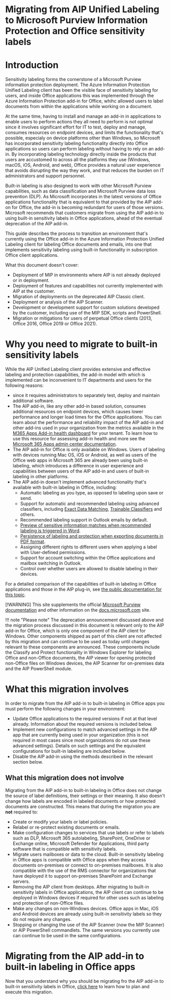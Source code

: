 # **Migrating from AIP Unified Labeling to Microsoft Purview Information Protection and Office sensitivity labels**

# Introduction

Sensitivity labeling forms the cornerstone of a Microsoft Purview information protection deployment. The Azure Information Protection Unified Labeling client has been the visible face of sensitivity labeling for users, and inside Office applications this was implemented through the Azure Information Protection add-in for Office, whihc allowed users to label documents from within the applications while working on a document.

At the same time, having to install and manage an add-in in applications to enable users to perform actions they all need to perform is not optimal since it involves significant effort for IT to test, deploy and manage, consumes resources on endpoint devices, and limits the functionality that's possible, especialy on device platforms other than Windows, so Microsoft has incorporated sensitivity labeling functionality directly into Office applications so users can perform labeling without having to rely on an add-in. By incorporating labeling technology directly inside the products that users are accustomed to across all the platforms they use (Windows, macOS, iOS, Android, and web), Office provides a natural user experience that avoids disrupting the way they work, and that reduces the burden on IT administrators and support personnel. 

Built-in labeling is also designed to work with other Microsoft Purview capabilities, such as data classification and Microsoft Purview data loss prevention (DLP). As Microsoft incorporates in the latest versions of Office applications functionality that is equivalent to that provided by the AIP add-on for Office, the add-in is becoming redundant for users of those versions. Microsoft recommends that customers migrate from using the AIP add-in to using built-in sensitivity labels in Office applications, ahead of the eventual deprecation of the AIP add-in.

This guide describes the process to transition an environment that's currently using the Office add-in in the Azure Information Protection Unified Labeling client for labeling Office documents and emails, into one that implements sensitivity labeling using built-in functionality in subscription Office client applications.

What this document doesn't cover:

- Deployment of MIP in environments where AIP is not already deployed or in deployment.
- Deployment of features and capabilities not currently implemented with AIP at the customer.
- Migration of deployments on the deprecated AIP Classic client.
- Deployment or analysis of the AIP Scanner.
- Development or development support for custom solutions developed by the customer, including use of the MIP SDK, scripts and PowerShell.
- Migration or mitigations for users of perpetual Office clients (2013, Office 2016, Office 2019 or Office 2021).

# Why you need to migrate to built-in sensitivity labels

While the AIP Unified Labeling client provides extensive and effective labeling and protection capabilities, the add-in model with which is implemented can be  inconvenient to IT departments and users for the following reasons: 
* since it requires administrators to separately test, deploy and maintain additional software. 
* The AIP add-in, like any other add-in based solution, consumes additional resources on endpoint devices, which causes lower performance and longer load times for the Office applications. You can learn about the performance and reliability impact of the AIP add-in and other add-ins used in your organization from the metrics available in the [M365 Apps Add-in health dashboard](https://config.office.com/officeSettings/officeapphealth/overview) for your tenant. To learn how to use this resource for assessing add-in health and more see the [Microsoft 365 Apps admin center documentation](https://learn.microsoft.com/en-us/deployoffice/admincenter/microsoft-365-apps-health#add-in-health).
* The AIP add-in for Office is only available on Windows. Users of labeling with devices running Mac OS, iOS or Android, as well as users of the Office web apps in Microsoft 365 are already been using built-in labeling, which introduces a difference in user experience and capabilities between users of the AIP add-in and users of built-in labeling in other platforms.
* The AIP add-in doesn't implement advanced functionality that's available with built-in labeling in Office, including:
  - Automatic labeling as you type, as opposed to labeling upon save or send.
  - Support for automatic and recommended labeling using advanced classifiers, including [Exact Data Matching](https://learn.microsoft.com/en-us/microsoft-365/compliance/apply-sensitivity-label-automatically?view=o365-worldwide#custom-sensitive-information-types-with-exact-data-match), [Trainable Classifiers](https://learn.microsoft.com/en-us/microsoft-365/compliance/apply-sensitivity-label-automatically?view=o365-worldwide#configuring-trainable-classifiers-for-a-label) and others.
  - Recommended labeling support in Outlook emails by default.
  - [Preview of sensitive information matches when recommended labeling is triggered in Word](https://support.microsoft.com/en-us/office/sensitivity-labels-are-automatically-applied-or-recommended-for-your-files-and-emails-in-office-622e0d9c-f38c-470a-bcdb-9e90b24d71a1).
  - [Persistence of labeling and protection when exporting documents in PDF format](https://insider.office.com/en-us/blog/apply-sensitivity-labels-to-pdfs-created-with-office-apps).
  - Assigning different rights to different users when applying a label with User-defined permissions.
  - Support for account switching within the Office applications and mailbox switching in Outlook.
  - Control over whether users are allowed to disable labeling in their devices.

For a detailed comparison of the capabilities of built-in labeling in Office applications and those in the AIP plug-in, see [the public documentation for this topic](https://learn.microsoft.com/en-us/microsoft-365/compliance/sensitivity-labels-aip?view=o365-worldwide).


[!WARNING]
    This site supplements the official [Microsoft Purview documentation](https://docs.microsoft.com/microsoft-365/compliance/) and other information on the [docs.microsoft.com](https://docs.microsoft.com) site.
    
    
    

!!! note "Please note"
    The deprecation announcement discussed above and the migration process discussed in this document is relevant only to the AIP add-in for Office, which is only one component of the AIP client for Windows. Other components shipped as part of this client are not affected by this migration and can continue to be used as today until changes relevant to these components are announced. These components include the Classify and Protect functionality in Windows Explorer for labeling Office and non-Office documents, the AIP viewer for opening protected non-Office files on Windows devices, the AIP Scanner for on-premises data and the AIP PowerShell module.

# What this migration involves

In order to migrate from the AIP add-in to built-in labeling in Office apps you must perform the following changes in your environment:

- Update Office applications to the required versions if not at that level already. Information about the required versions is included below.
- Implement new configurations to match advanced settings in the AIP app that are currently being used in your organization (this is not required in most cases since most organizations do not use these advanced settings). Details on such settings and the equivalent configurations for built-in labeling are included below.
- Disable the AIP add-in using the methods described in the relevant section below.

## What this migration **does not** involve

Migrating from the AIP add-in to built-in labeling in Office does not change the source of label definitions, their settings or their meaning. It also doesn't change how labels are encoded in labeled documents or how protected documents are constructed. This means that during the migration you are **not** required to:

- Create or modify your labels or label policies.
- Relabel or re-protect existing documents or emails.
- Make configuration changes to services that use labels or refer to labels such as DLP, Microsoft 365 autolabeling, SharePoint, OneDrive or Exchange online, Microsoft Defender for Applications, third party software that is compatible with sensitivity labels.
- Migrate users mailboxes or data to the cloud. Built-in sensitivity labeling in Office apps is compatible with Office apps when they access documents on-premises or connect to on-premises mailboxes. It is also compatible with the use of the RMS connector for organizations that have deployed it to support on-premises SharePoint and Exchange servers.
- Removing the AIP client from desktops. After migrating to built-in sensitivity labels in Office applications, the AIP client can continue to be deployed in Windows devices if required for other uses such as labeling and protection of non-Office files.
- Make any changes on non-Windows devices. Office apps in Mac, iOS and Android devices are already using built-in sensitivity labels so they do not require any changes.
- Stopping or changing the use of the AIP Scanner (now the MIP Scanner) or AIP PowerShell commandlets. The same versions you currently use can continue to be used in the same configurations.

# Migrating from the AIP add-in to built-in labeling in Office apps

Now that you understand why you should be migrating fro the AIP add-in to built-in sensitivity labels in Office, [click here](https://microsoft.github.io/ComplianceCxE/playbooks/AIP2MIP/GetStarted/) to learn how to plan and execute this migration.  

